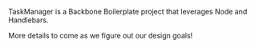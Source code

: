 TaskManager is a Backbone Boilerplate project that leverages Node and Handlebars.

More details to come as we figure out our design goals!